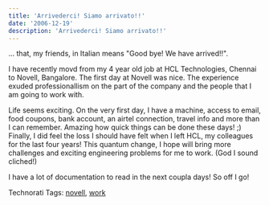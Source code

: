 ```yaml
---
title: 'Arrivederci! Siamo arrivato!!'
date: '2006-12-19'
description: 'Arrivederci! Siamo arrivato!!'
---
```


... that, my friends, in Italian means "Good bye! We have arrived!!".

I have recently movd from my 4 year old job at HCL Technologies, Chennai to Novell, Bangalore. The first day at Novell was nice. The experience exuded professionallism on the part of the company and the people that I am going to work with.

Life seems exciting. On the very first day, I have a machine, access to email, food coupons, bank account, an airtel connection, travel info and more than I can remember. Amazing how quick things can be done these days! ;)  
Finally, I did feel the loss I should have felt when I left HCL, my colleagues for the last four years! This quantum change, I hope will bring more challenges and exciting engineering problems for me to work. (God I sound cliched!)

I have a lot of documentation to read in the next coupla days! So off I go!

Technorati Tags: [novell][0], [work][1]


[0]: http://technorati.com/tag/novell
[1]: http://technorati.com/tag/work
